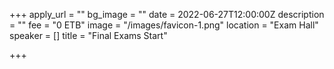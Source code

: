 +++
apply_url = ""
bg_image = ""
date = 2022-06-27T12:00:00Z
description = ""
fee = "0 ETB"
image = "/images/favicon-1.png"
location = "Exam Hall"
speaker = []
title = "Final Exams Start"

+++
